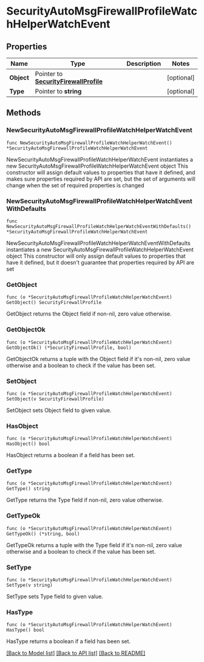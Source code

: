 # SecurityAutoMsgFirewallProfileWatchHelperWatchEvent

## Properties

Name | Type | Description | Notes
------------ | ------------- | ------------- | -------------
**Object** | Pointer to [**SecurityFirewallProfile**](securityFirewallProfile.md) |  | [optional] 
**Type** | Pointer to **string** |  | [optional] 

## Methods

### NewSecurityAutoMsgFirewallProfileWatchHelperWatchEvent

`func NewSecurityAutoMsgFirewallProfileWatchHelperWatchEvent() *SecurityAutoMsgFirewallProfileWatchHelperWatchEvent`

NewSecurityAutoMsgFirewallProfileWatchHelperWatchEvent instantiates a new SecurityAutoMsgFirewallProfileWatchHelperWatchEvent object
This constructor will assign default values to properties that have it defined,
and makes sure properties required by API are set, but the set of arguments
will change when the set of required properties is changed

### NewSecurityAutoMsgFirewallProfileWatchHelperWatchEventWithDefaults

`func NewSecurityAutoMsgFirewallProfileWatchHelperWatchEventWithDefaults() *SecurityAutoMsgFirewallProfileWatchHelperWatchEvent`

NewSecurityAutoMsgFirewallProfileWatchHelperWatchEventWithDefaults instantiates a new SecurityAutoMsgFirewallProfileWatchHelperWatchEvent object
This constructor will only assign default values to properties that have it defined,
but it doesn't guarantee that properties required by API are set

### GetObject

`func (o *SecurityAutoMsgFirewallProfileWatchHelperWatchEvent) GetObject() SecurityFirewallProfile`

GetObject returns the Object field if non-nil, zero value otherwise.

### GetObjectOk

`func (o *SecurityAutoMsgFirewallProfileWatchHelperWatchEvent) GetObjectOk() (*SecurityFirewallProfile, bool)`

GetObjectOk returns a tuple with the Object field if it's non-nil, zero value otherwise
and a boolean to check if the value has been set.

### SetObject

`func (o *SecurityAutoMsgFirewallProfileWatchHelperWatchEvent) SetObject(v SecurityFirewallProfile)`

SetObject sets Object field to given value.

### HasObject

`func (o *SecurityAutoMsgFirewallProfileWatchHelperWatchEvent) HasObject() bool`

HasObject returns a boolean if a field has been set.

### GetType

`func (o *SecurityAutoMsgFirewallProfileWatchHelperWatchEvent) GetType() string`

GetType returns the Type field if non-nil, zero value otherwise.

### GetTypeOk

`func (o *SecurityAutoMsgFirewallProfileWatchHelperWatchEvent) GetTypeOk() (*string, bool)`

GetTypeOk returns a tuple with the Type field if it's non-nil, zero value otherwise
and a boolean to check if the value has been set.

### SetType

`func (o *SecurityAutoMsgFirewallProfileWatchHelperWatchEvent) SetType(v string)`

SetType sets Type field to given value.

### HasType

`func (o *SecurityAutoMsgFirewallProfileWatchHelperWatchEvent) HasType() bool`

HasType returns a boolean if a field has been set.


[[Back to Model list]](../README.md#documentation-for-models) [[Back to API list]](../README.md#documentation-for-api-endpoints) [[Back to README]](../README.md)


